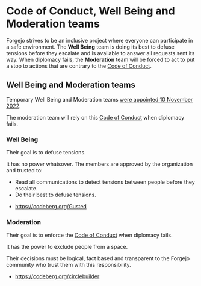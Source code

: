 # Code of Conduct, Well Being and Moderation teams

Forgejo strives to be an inclusive project where everyone can participate in a safe environment. The **Well Being** team is doing its best to defuse tensions before they escalate and is available to answer all requests sent its way. When diplomacy fails, the **Moderation** team will be forced to act to put a stop to actions that are contrary to the [Code of Conduct](https://codeberg.org/forgejo/code-of-conduct).

## Well Being and Moderation teams

Temporary Well Being and Moderation teams [were appointed 10 November 2022](https://codeberg.org/forgejo/meta/issues/13).

The moderation team will rely on this [Code of Conduct](https://codeberg.org/forgejo/code-of-conduct) when diplomacy fails.

### Well Being

Their goal is to defuse tensions.

It has no power whatsover. The members are approved by the organization and trusted to:

- Read all communications to detect tensions between people before they escalate.
- Do their best to defuse tensions.

* https://codeberg.org/Gusted

### Moderation

Their goal is to enforce the [Code of Conduct](https://codeberg.org/forgejo/code-of-conduct) when diplomacy fails.

It has the power to exclude people from a space.

Their decisions must be logical, fact based and transparent to the Forgejo community who trust them with this responsibility.

* https://codeberg.org/circlebuilder
